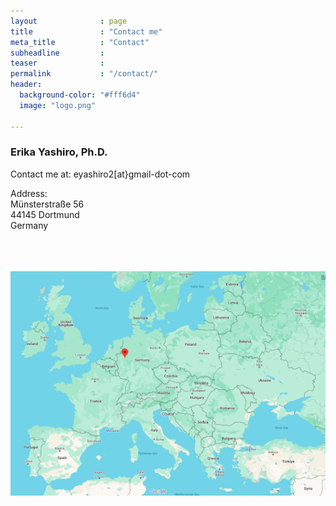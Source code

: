 ```yaml
---
layout              : page
title               : "Contact me"
meta_title          : "Contact"
subheadline         :
teaser              :
permalink           : "/contact/"
header:
  background-color: "#fff6d4"
  image: "logo.png"

---
```


### Erika Yashiro, Ph.D.

Contact me at: eyashiro2[at}gmail-dot-com

Address: \
Münsterstraße 56 \
44145 Dortmund \
Germany
<br /><br /><br /><br />

<img src="../images/map_small.png" class="center">
